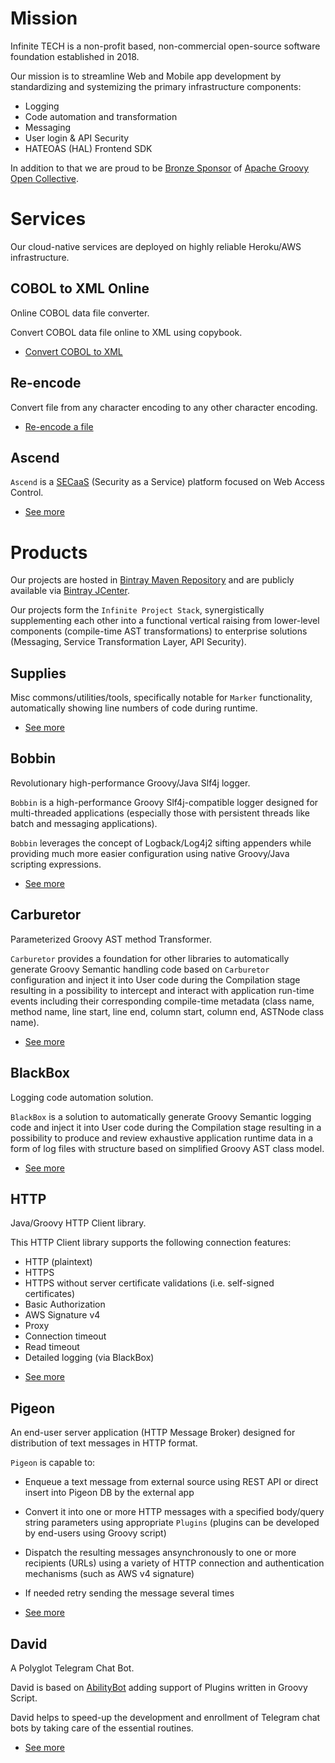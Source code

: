 # Mission

Infinite TECH is a non-profit based, non-commercial open-source software foundation established in 2018.

Our mission is to streamline Web and Mobile app development by standardizing and systemizing the primary infrastructure 
components:

* Logging
* Code automation and transformation
* Messaging
* User login & API Security
* HATEOAS (HAL) Frontend SDK

In addition to that we are proud to be [Bronze Sponsor](https://opencollective.com/infinite-technology) of
[Apache Groovy](https://groovy-lang.org/) [Open Collective](https://opencollective.com/friends-of-groovy).

# Services

Our cloud-native services are deployed on highly reliable Heroku/AWS infrastructure.

## COBOL to XML Online

Online COBOL data file converter.

Convert COBOL data file online to XML using copybook.

* [Convert COBOL to XML](./Cobol)

## Re-encode

Convert file from any character encoding to any other character encoding.

* [Re-encode a file](./Re-encode)

## Ascend

`Ascend` is a [SECaaS](https://en.wikipedia.org/wiki/Security_as_a_service) (Security as a Service) platform focused 
on Web Access Control.

* [See more](./Ascend/)

# Products

Our projects are hosted in [Bintray Maven Repository](https://bintray.com/infinite-technology/io.i-t) 
and are publicly available via [Bintray JCenter](https://bintray.com/bintray/jcenter).

Our projects form the `Infinite Project Stack`, synergistically supplementing each other into a functional vertical
raising from lower-level components (compile-time AST transformations) to enterprise solutions (Messaging, 
Service Transformation Layer, API Security).

## Supplies

Misc commons/utilities/tools, specifically notable for `Marker` functionality, automatically showing line numbers of code 
during runtime.

* [See more](./Supplies/)


## Bobbin

Revolutionary high-performance Groovy/Java Slf4j logger.

`Bobbin` is a high-performance Groovy Slf4j-compatible logger designed for multi-threaded applications (especially those
 with persistent threads like batch and messaging applications).

`Bobbin` leverages the concept of Logback/Log4j2 sifting appenders while providing much more easier configuration using
 native Groovy/Java scripting expressions.

* [See more](./Bobbin/)

## Carburetor

Parameterized Groovy AST method Transformer.

`Carburetor` provides a foundation for other libraries to automatically generate Groovy Semantic handling code based on 
`Carburetor` configuration and inject it into User code during the Compilation stage resulting in a possibility to 
intercept and interact with application run-time events including their corresponding compile-time metadata 
(class name, method name, line start, line end, column start, column end, ASTNode class name).

* [See more](./Carburetor/)

## BlackBox

Logging code automation solution.

`BlackBox` is a solution to automatically generate Groovy Semantic logging code and inject it into User code during the 
Compilation stage resulting in a possibility to produce and review exhaustive application runtime data in a form of log
 files with structure based on simplified Groovy AST class model.

* [See more](./BlackBox/)

## HTTP

Java/Groovy HTTP Client library.

This HTTP Client library supports the following connection features:

- HTTP (plaintext)
- HTTPS
- HTTPS without server certificate validations (i.e. self-signed certificates)
- Basic Authorization
- AWS Signature v4
- Proxy
- Connection timeout
- Read timeout
- Detailed logging (via BlackBox)

* [See more](./HTTP/)

## Pigeon

An end-user server application (HTTP Message Broker) designed for distribution of text messages in HTTP format.

`Pigeon` is capable to:

* Enqueue a text message from external source using REST API or direct insert into Pigeon DB by the external app
* Convert it into one or more HTTP messages with a specified body/query string parameters using appropriate `Plugins` (plugins can be developed by end-users using Groovy script)
* Dispatch the resulting messages ansynchronously to one or more recipients (URLs) using a variety of HTTP connection and authentication mechanisms (such as AWS v4 signature)
* If needed retry sending the message several times

* [See more](./Pigeon/)

## David

A Polyglot Telegram Chat Bot.

David is based on [AbilityBot](https://github.com/rubenlagus/TelegramBots) adding support of Plugins written in Groovy Script.

David helps to speed-up the development and enrollment of Telegram chat bots by taking care of the essential routines.

* [See more](./David/)